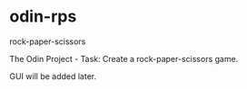 # odin-rps
rock-paper-scissors


The Odin Project - Task: Create a rock-paper-scissors game.

GUI will be added later.
